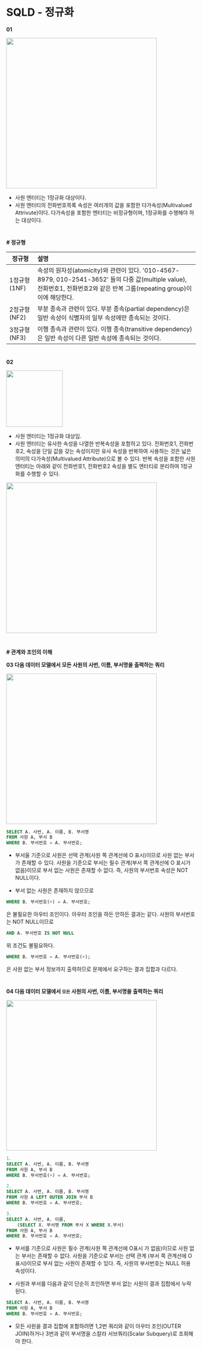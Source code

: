 # SQLD - 정규화

**01**

<img src="https://user-images.githubusercontent.com/66513003/119106881-b36c3180-ba59-11eb-860d-acbc4a40d86b.png" width="400">

- 사원 엔터티는 1정규화 대상이다.
- 사원 엔터티의 전화번호목록 속성은 여러개의 값을 포함한 다가속성(Multivalued Attrivute)이다. 다가속성을 포함한 엔터티는 비정규형이며, 1정규화를 수행해야 하는 대상이다.

#

**# 정규형**

|정규형|설명|
|--|:--|
|1정규형(1NF)| 속성의 원자성(atomicity)와 관련이 있다. '010-4567-8979, 010-2541-3652' 들의 다중 값(multiple value), 전화번호1, 전화번호2와 같은 반복 그룹(repeating group)이 이에 해당한다.|
|2정규형(NF2)| 부분 종속과 관련이 있다. 부분 종속(partial dependency)은 일반 속성이 식별자의 일부 속성에만 종속되는 것이다. |
|3정규형(NF3)| 이행 종속과 관련이 있다. 이행 종속(transitive dependency)은 일반 속성이 다른 일반 속성에 종속되는 것이다.|

#

**02**

<img src="https://user-images.githubusercontent.com/66513003/119109679-5756dc80-ba5c-11eb-9fec-bbe639916478.png
" width="150">

- 사원 엔터티는 1정규화 대상임.
- 사원 엔터티는 유사한 속성을 나열한 반복속성을 포함하고 있다. 전화번호1, 전화번호2, 속성을 단일 값을 갖는 속성이지만 유사 속성을 반복하여 사용하는 것은 넓은 의미의 다가속성(Multivalued Attribute)으로 볼 수 있다. 반복 속성을 포함한 사원 엔터티는 아래와 같이 전화번호1, 전화번호2 속성을 별도 엔터티로 분리하여 1정규화를 수행할 수 있다.

<img src="https://user-images.githubusercontent.com/66513003/119110649-5a9e9800-ba5d-11eb-8a14-884769b1a4ec.png" width="400">

#

**# 관계와 조인의 이해**

**03 다음 데이터 모델에서 모든 사원의 사번, 이름, 부서명을 출력하는 쿼리**

<img src="https://user-images.githubusercontent.com/66513003/119111437-0647e800-ba5e-11eb-8b03-f7ab60f37b30.png" width="400">

```sql
SELECT A. 사번, A. 이름, B. 부서명
FROM 사원 A, 부서 B
WHERE B. 부서번호 = A. 부서번호;
```

- 부서울 기준으로 사원은 선택 관계(사원 쪽 관계선에 O 표시)이므로 사원 없는 부서가 존재할 수 있다. 사원을 기준으로 부서는 필수 관계(부서 쪽 관계선에 O 표시가 없음)이므로 부서 없는 사원은 존재할 수 없다. 즉, 사원의 부서번호 속성은 NOT NULL이다.

- 부서 없는 사원은 존재하지 않으므로 
```sql
WHERE B. 부서번호(+) = A. 부서번호;
```
은 불필요한 아우터 조인이다. 아우터 조인을 하든 안하든 결과는 같다. 사원의 부서번호는 NOT NULL이므로

```sql 
AND A. 부서번호 IS NOT NULL
```
위 조건도 불필요하다.
```sql
WHERE B. 부서번호 = A. 부서번호(+);
```
은 사원 없는 부서 정보까지 출력하므로 문제에서 요구하는 결과 집합과 다르다.

#

**04 다음 데이터 모델에서 `모든` 사원의 사번, 이름, 부서명을 출력하는 쿼리**

<img src="https://user-images.githubusercontent.com/66513003/119113632-40b28480-ba60-11eb-8fd6-8d456d345829.png" width="400">

```sql
1.
SELECT A. 사번, A. 이름, B. 부서명
FROM 사원 A, 부서 B
WHERE B. 부서번호(+) = A. 부서번호;

2.
SELECT A. 사번, A. 이름, B. 부서명
FROM 사원 A LEFT OUTER JOIN 부서 B
WHERE B. 부서번호 = A. 부서번호;

3.
SELECT A. 사번, A. 이름,
    (SELECT X. 부서명 FROM 부서 X WHERE X.부서)
FROM 사원 A, 부서 B
WHERE B. 부서번호 = A. 부서번호;
```

- 부서를 기준으로 사원은 필수 관계(사원 쪽 관계선에 O표시 가 없음)이므로 사원 없는 부서는 존재할 수 없다. 사원을 기준으로 부서는 선택 관계 (부서 쪽 관계선에 O표시)이므로 부서 없는 사원이 존재할 수 있다. 즉, 사원의 부서번호는 NULL 허용 속성이다.

- 사원과 부서를 다음과 같이 단순히 조인하면 부서 없는 사원이 결과 집합에서 누락된다. 
```sql
SELECT A. 사번, A. 이름, B. 부서명
FROM 사원 A, 부서 B
WHERE B. 부서번호 = A. 부서번호;
```
- 모든 사원을 결과 집합에 포함하려면 1,2번 쿼리와 같이 아우터 조인(OUTER JOIN)하거나 3번과 같이 부서명을 스칼라 서브쿼리(Scalar Subquery)로 조회해야 한다.
